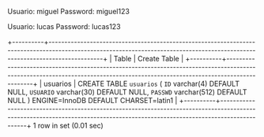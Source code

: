Usuario: miguel 
Password: miguel123


Usuario: lucas
Password: lucas123


+----------+-----------------------------------------------------------------------------------------------------------------------------------------------------------------------------+
| Table    | Create Table                                                                                                                                                                |
+----------+-----------------------------------------------------------------------------------------------------------------------------------------------------------------------------+
| usuarios | CREATE TABLE `usuarios` (
  `ID` varchar(4) DEFAULT NULL,
  `USUARIO` varchar(30) DEFAULT NULL,
  `PASSWD` varchar(512) DEFAULT NULL
) ENGINE=InnoDB DEFAULT CHARSET=latin1 |
+----------+-----------------------------------------------------------------------------------------------------------------------------------------------------------------------------+
1 row in set (0.01 sec)



